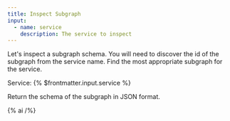 ```yaml
---
title: Inspect Subgraph
input:
  - name: service
    description: The service to inspect
---
```


Let's inspect a subgraph schema. You will need to discover the id of the subgraph from the service name. Find the most appropriate subgraph for the service.

Service: {% $frontmatter.input.service %}

Return the schema of the subgraph in JSON format.

{% ai /%}